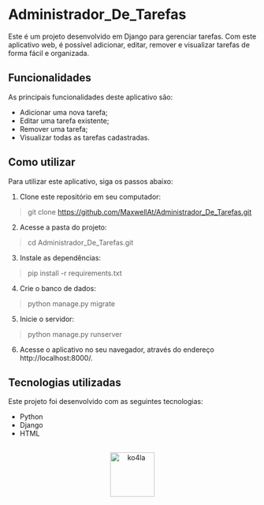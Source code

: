 # Administrador_De_Tarefas

Este é um projeto desenvolvido em Django para gerenciar tarefas. Com este aplicativo web, é possível adicionar, editar, remover e visualizar tarefas de forma fácil e organizada.

## Funcionalidades

As principais funcionalidades deste aplicativo são:

- Adicionar uma nova tarefa;
- Editar uma tarefa existente;
- Remover uma tarefa;
- Visualizar todas as tarefas cadastradas.

## Como utilizar

Para utilizar este aplicativo, siga os passos abaixo:

1. Clone este repositório em seu computador:
>git clone https://github.com/MaxwellAt/Administrador_De_Tarefas.git

2. Acesse a pasta do projeto:
>cd Administrador_De_Tarefas.git

3. Instale as dependências:
>pip install -r requirements.txt

4. Crie o banco de dados:
>python manage.py migrate

5. Inicie o servidor:
>python manage.py runserver


6. Acesse o aplicativo no seu navegador, através do endereço http://localhost:8000/.

## Tecnologias utilizadas

Este projeto foi desenvolvido com as seguintes tecnologias:

- Python
- Django
- HTML

##
<div align="center">
  <img alt="ko4la" src="https://media.tenor.com/FTZx57BugI4AAAAC/koala-sleeping.gif" width="90">
</div>

